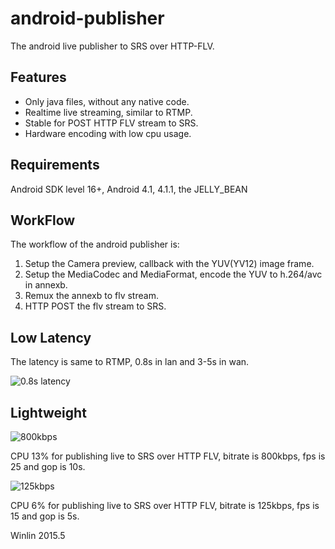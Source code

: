# android-publisher
The android live publisher to SRS over HTTP-FLV.

## Features

* Only java files, without any native code.
* Realtime live streaming, similar to RTMP.
* Stable for POST HTTP FLV stream to SRS.
* Hardware encoding with low cpu usage.

## Requirements

Android SDK level 16+, Android 4.1, 4.1.1, the JELLY_BEAN

## WorkFlow

The workflow of the android publisher is:

1. Setup the Camera preview, callback with the YUV(YV12) image frame.
1. Setup the MediaCodec and MediaFormat, encode the YUV to h.264/avc in annexb.
1. Remux the annexb to flv stream.
1. HTTP POST the flv stream to SRS.

## Low Latency

The latency is same to RTMP, 0.8s in lan and 3-5s in wan.

![0.8s latency](https://github.com/simple-rtmp-server/android-publisher/wiki/images/ap.delay.jpg)

## Lightweight

![800kbps](https://github.com/simple-rtmp-server/android-publisher/wiki/images/ap.800kbps.jpg)

CPU 13% for publishing live to SRS over HTTP FLV, bitrate is 800kbps, fps is 25 and gop is 10s.

![125kbps](https://github.com/simple-rtmp-server/android-publisher/wiki/images/ap.125kbps.jpg)

CPU 6% for publishing live to SRS over HTTP FLV, bitrate is 125kbps, fps is 15 and gop is 5s.

Winlin 2015.5
